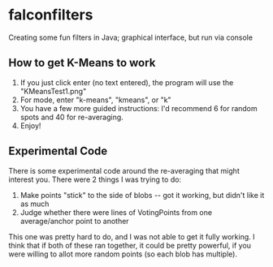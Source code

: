 # falconfilters
Creating some fun filters in Java; graphical interface, but run via console

## How to get K-Means to work
1. If you just click enter (no text entered), the program will use the "KMeansTest1.png"
2. For mode, enter "k-means", "kmeans", or "k"
3. You have a few more guided instructions: I'd recommend 6 for random spots and 40 for re-averaging.
4. Enjoy!

## Experimental Code
There is some experimental code around the re-averaging that might interest you. There were 2 things I was trying to do:

1. Make points "stick" to the side of blobs -- got it working, but didn't like it as much
2. Judge whether there were lines of VotingPoints from one average/anchor point to another

This one was pretty hard to do, and I was not able to get it fully working. I think that if both of these ran together, it could be pretty powerful, if you were willing to allot more random points (so each blob has multiple).

